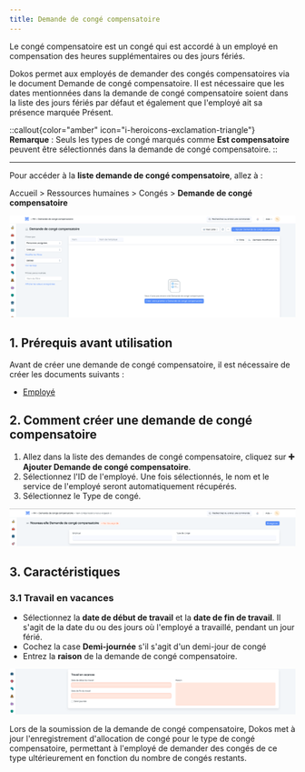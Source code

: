 ```yaml
---
title: Demande de congé compensatoire
---
```


Le congé compensatoire est un congé qui est accordé à un employé en compensation des heures supplémentaires ou des jours fériés.

Dokos permet aux employés de demander des congés compensatoires via le document Demande de congé compensatoire. Il est nécessaire que les dates mentionnées dans la demande de congé compensatoire soient dans la liste des jours fériés par défaut et également que l'employé ait sa présence marquée Présent.

::callout{color="amber" icon="i-heroicons-exclamation-triangle"}
**Remarque** : Seuls les types de congé marqués comme **Est compensatoire** peuvent être sélectionnés dans la demande de congé compensatoire.
::

---

Pour accéder à la **liste demande de congé compensatoire**, allez à :

Accueil > Ressources humaines > Congés > **Demande de congé compensatoire**

![liste\_congé\_compensatoire.png](/content/rh/compensatory-leave-request/liste_conge%CC%81_compensatoire.png)

## 1. Prérequis avant utilisation

Avant de créer une demande de congé compensatoire, il est nécessaire de créer les documents suivants :

- [Employé](/dokos/hrms/cycle-de-vie/employee)

## 2. Comment créer une demande de congé compensatoire

1. Allez dans la liste des demandes de congé compensatoire, cliquez sur **➕ Ajouter Demande de congé compensatoire**.
2. Sélectionnez l'ID de l'employé. Une fois sélectionnés, le nom et le service de l'employé seront automatiquement récupérés.
3. Sélectionnez le Type de congé.

![détails\_congé.png](/content/rh/compensatory-leave-request/de%CC%81tails_conge%CC%81.png)

## 3. Caractéristiques

### 3.1 Travail en vacances

- Sélectionnez la **date de début de travail** et la **date de fin de travail**. Il s'agit de la date du ou des jours où l'employé a travaillé, pendant un jour férié.
- Cochez la case **Demi-journée** s'il s'agit d'un demi-jour de congé
- Entrez la **raison** de la demande de congé compensatoire.

![travail\_en\_vacances.png](/content/rh/compensatory-leave-request/travail_en_vacances.png)

Lors de la soumission de la demande de congé compensatoire, Dokos met à jour l'enregistrement d'allocation de congé pour le type de congé compensatoire, permettant à l'employé de demander des congés de ce type ultérieurement en fonction du nombre de congés restants.
